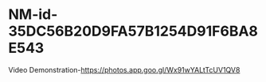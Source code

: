 # NM-id-35DC56B20D9FA57B1254D91F6BA8E543

Video Demonstration-https://photos.app.goo.gl/Wx91wYALtTcUV1QV8
